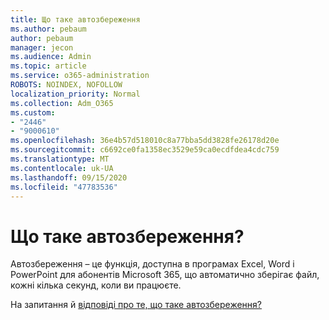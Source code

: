 ```yaml
---
title: Що таке автозбереження
ms.author: pebaum
author: pebaum
manager: jecon
ms.audience: Admin
ms.topic: article
ms.service: o365-administration
ROBOTS: NOINDEX, NOFOLLOW
localization_priority: Normal
ms.collection: Adm_O365
ms.custom:
- "2446"
- "9000610"
ms.openlocfilehash: 36e4b57d518010c8a77bba5dd3828fe26178d20e
ms.sourcegitcommit: c6692ce0fa1358ec3529e59ca0ecdfdea4cdc759
ms.translationtype: MT
ms.contentlocale: uk-UA
ms.lasthandoff: 09/15/2020
ms.locfileid: "47783536"
---
```

# <a name="what-is-autosave"></a>Що таке автозбереження?

Автозбереження – це функція, доступна в програмах Excel, Word і PowerPoint для абонентів Microsoft 365, що автоматично зберігає файл, кожні кілька секунд, коли ви працюєте. 

На запитання й [відповіді про те, що таке автозбереження?](https://support.office.com/article/6d6bd723-ebfd-4e40-b5f6-ae6e8088f7a5)